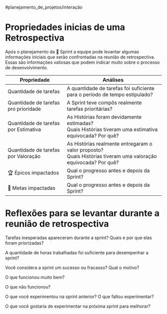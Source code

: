 #planejamento_de_projetos/interação 

# Propriedades inicias de uma Retrospectiva

Após o planejamento da 🎽 Sprint a equipe pode levantar algumas informações iniciais que serão confrontadas na reunião de retrospectiva. Essas são informações valiosas que podem indicar muito sobre o processo de desenvolvimento.

| Propriedade                          | Análises                                                                                                           |
| ------------------------------------ | ------------------------------------------------------------------------------------------------------------------ |
| Quantidade de tarefas                | A quantidade de tarefas foi suficiente para o período de tempo estipulado?                                         |
| Quantidade de tarefas pro prioridade | A Sprint teve compôs realmente tarefas prioritárias?                                                               |
| Quantidade de tarefas por Estimativa | As Histórias foram devidamente estimadas?</br>Quais Histórias tiveram uma estimativa equivocada? Por quê?          |
| Quantidade de tarefas por Valoração  | As Histórias realmente entregaram o valor proposto?</br>Quais Histórias tiveram uma valoração equivocada? Por quê? |
| 🏆 Épicos impactados                 | Qual o progresso antes e depois da Sprint?                                                                         |
| 🎯 Metas impactadas                  | Qual o progresso antes e depois da Sprint?                                                                         |

# Reflexões para se levantar durante a reunião de retrospectiva

Tarefas inesperadas apareceram durante a sprint? Quais e por que elas foram priorizadas?

A quantidade de horas trabalhadas foi suficiente para desempenhar a sprint?

Você considera a sprint um sucesso ou fracasso? Qual o motivo?

O que funcionou muito bem?

O que não funcionou?

O que você experimentou na sprint anterior? O que faltou experimentar?

O que você gostaria de experimentar na próxima sprint para melhorar?